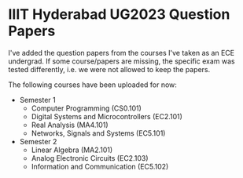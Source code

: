 # IIIT Hyderabad UG2023 Question Papers

I've added the question papers from the courses I've taken as an ECE undergrad. If some course/papers are missing, the specific exam was tested differently, i.e. we were not allowed to keep the papers.

The following courses have been uploaded for now:

- Semester 1
    - Computer Programming (CS0.101)
    - Digital Systems and Microcontrollers (EC2.101)
    - Real Analysis (MA4.101)
    - Networks, Signals and Systems (EC5.101)
- Semester 2
    - Linear Algebra (MA2.101)
    - Analog Electronic Circuits (EC2.103)
    - Information and Communication (EC5.102)